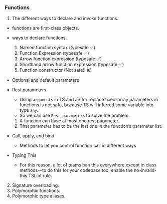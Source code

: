 ### Functions

1. The different ways to declare and invoke functions.

- functions are first-class objects.
- ways to declare functions:

  1.  Named function syntax (typesafe ✅)
  2.  Function Expression (typesafe ✅)
  3.  Arrow function expression (typesafe ✅)
  4.  Shorthand arrow function expression (typesafe ✅)
  5.  Function constructor (Not safe!! ❌)

- Optional and default parameters
- Rest parameters

  - Using `arguments` in TS and JS for replace fixed-array parameters in functions is not safe, because TS will inferred some variable into type `any`.
  - So we can use `Rest parameters` to solve the problem.

  1. A function can have at most one rest parameter.
  2. That parameter has to be the last one in the function’s parameter list.

- Call, apply, and bind

  - Methods to let you control function call in different ways

- Typing This

  - For this reason, a lot of teams ban this everywhere except in class methods—to do this for your codebase too, enable the no-invalid-this TSLint rule.

2.  Signature overloading.
3.  Polymorphic functions.
4.  Polymorphic type aliases.
